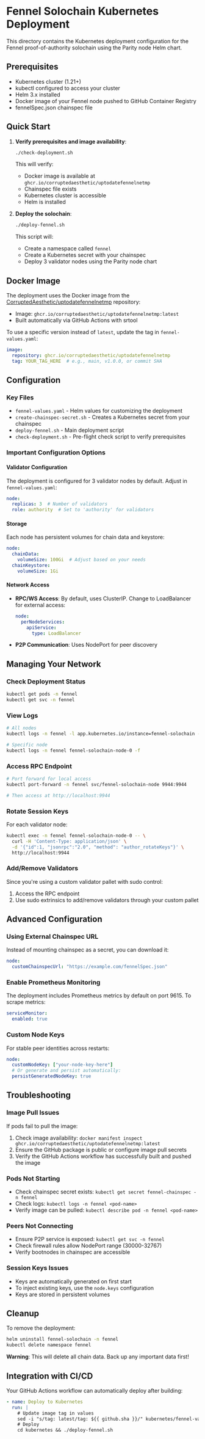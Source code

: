 # Fennel Solochain Kubernetes Deployment

This directory contains the Kubernetes deployment configuration for the Fennel proof-of-authority solochain using the Parity node Helm chart.

## Prerequisites

- Kubernetes cluster (1.21+)
- kubectl configured to access your cluster
- Helm 3.x installed
- Docker image of your Fennel node pushed to GitHub Container Registry
- fennelSpec.json chainspec file

## Quick Start

1. **Verify prerequisites and image availability**:
   ```bash
   ./check-deployment.sh
   ```
   
   This will verify:
   - Docker image is available at `ghcr.io/corruptedaesthetic/uptodatefennelnetmp`
   - Chainspec file exists
   - Kubernetes cluster is accessible
   - Helm is installed

2. **Deploy the solochain**:
   ```bash
   ./deploy-fennel.sh
   ```

   This script will:
   - Create a namespace called `fennel`
   - Create a Kubernetes secret with your chainspec
   - Deploy 3 validator nodes using the Parity node chart

## Docker Image

The deployment uses the Docker image from the [CorruptedAesthetic/uptodatefennelnetmp](https://github.com/CorruptedAesthetic/uptodatefennelnetmp) repository:
- Image: `ghcr.io/corruptedaesthetic/uptodatefennelnetmp:latest`
- Built automatically via GitHub Actions with srtool

To use a specific version instead of `latest`, update the tag in `fennel-values.yaml`:
```yaml
image:
  repository: ghcr.io/corruptedaesthetic/uptodatefennelnetmp
  tag: YOUR_TAG_HERE  # e.g., main, v1.0.0, or commit SHA
```

## Configuration

### Key Files

- `fennel-values.yaml` - Helm values for customizing the deployment
- `create-chainspec-secret.sh` - Creates a Kubernetes secret from your chainspec
- `deploy-fennel.sh` - Main deployment script
- `check-deployment.sh` - Pre-flight check script to verify prerequisites

### Important Configuration Options

#### Validator Configuration
The deployment is configured for 3 validator nodes by default. Adjust in `fennel-values.yaml`:
```yaml
node:
  replicas: 3  # Number of validators
  role: authority  # Set to 'authority' for validators
```

#### Storage
Each node has persistent volumes for chain data and keystore:
```yaml
node:
  chainData:
    volumeSize: 100Gi  # Adjust based on your needs
  chainKeystore:
    volumeSize: 1Gi
```

#### Network Access
- **RPC/WS Access**: By default, uses ClusterIP. Change to LoadBalancer for external access:
  ```yaml
  node:
    perNodeServices:
      apiService:
        type: LoadBalancer
  ```
- **P2P Communication**: Uses NodePort for peer discovery

## Managing Your Network

### Check Deployment Status
```bash
kubectl get pods -n fennel
kubectl get svc -n fennel
```

### View Logs
```bash
# All nodes
kubectl logs -n fennel -l app.kubernetes.io/instance=fennel-solochain -f

# Specific node
kubectl logs -n fennel fennel-solochain-node-0 -f
```

### Access RPC Endpoint
```bash
# Port forward for local access
kubectl port-forward -n fennel svc/fennel-solochain-node 9944:9944

# Then access at http://localhost:9944
```

### Rotate Session Keys
For each validator node:
```bash
kubectl exec -n fennel fennel-solochain-node-0 -- \
  curl -H 'Content-Type: application/json' \
  -d '{"id":1, "jsonrpc":"2.0", "method": "author_rotateKeys"}' \
  http://localhost:9944
```

### Add/Remove Validators
Since you're using a custom validator pallet with sudo control:
1. Access the RPC endpoint
2. Use sudo extrinsics to add/remove validators through your custom pallet

## Advanced Configuration

### Using External Chainspec URL
Instead of mounting chainspec as a secret, you can download it:
```yaml
node:
  customChainspecUrl: "https://example.com/fennelSpec.json"
```

### Enable Prometheus Monitoring
The deployment includes Prometheus metrics by default on port 9615. To scrape metrics:
```yaml
serviceMonitor:
  enabled: true
```

### Custom Node Keys
For stable peer identities across restarts:
```yaml
node:
  customNodeKey: ["your-node-key-here"]
  # Or generate and persist automatically:
  persistGeneratedNodeKey: true
```

## Troubleshooting

### Image Pull Issues
If pods fail to pull the image:
1. Check image availability: `docker manifest inspect ghcr.io/corruptedaesthetic/uptodatefennelnetmp:latest`
2. Ensure the GitHub package is public or configure image pull secrets
3. Verify the GitHub Actions workflow has successfully built and pushed the image

### Pods Not Starting
- Check chainspec secret exists: `kubectl get secret fennel-chainspec -n fennel`
- Check logs: `kubectl logs -n fennel <pod-name>`
- Verify image can be pulled: `kubectl describe pod -n fennel <pod-name>`

### Peers Not Connecting
- Ensure P2P service is exposed: `kubectl get svc -n fennel`
- Check firewall rules allow NodePort range (30000-32767)
- Verify bootnodes in chainspec are accessible

### Session Keys Issues
- Keys are automatically generated on first start
- To inject existing keys, use the `node.keys` configuration
- Keys are stored in persistent volumes

## Cleanup

To remove the deployment:
```bash
helm uninstall fennel-solochain -n fennel
kubectl delete namespace fennel
```

**Warning**: This will delete all chain data. Back up any important data first!

## Integration with CI/CD

Your GitHub Actions workflow can automatically deploy after building:
```yaml
- name: Deploy to Kubernetes
  run: |
    # Update image tag in values
    sed -i "s/tag: latest/tag: ${{ github.sha }}/" kubernetes/fennel-values.yaml
    # Deploy
    cd kubernetes && ./deploy-fennel.sh
``` 